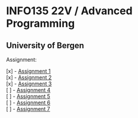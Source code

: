 # INFO135 22V / Advanced Programming
## University of Bergen

Assignment:  

[x] - [Assignment 1](https://github.com/EwyBoy/INFO135/blob/master/1/assignment_1.py)  
[x] - [Assignment 2](https://github.com/EwyBoy/INFO135/blob/master/2/assignment_2.py)  
[x] - [Assignment 3](https://github.com/EwyBoy/INFO135/blob/master/3/assignment_3.py)  
[ ] - [Assignment 4](https://github.com/EwyBoy/INFO135/blob/master/4/assignment_4.py)  
[ ] - [Assignment 5](https://github.com/EwyBoy/INFO135/blob/master/5/assignment_5.py)  
[ ] - [Assignment 6](https://github.com/EwyBoy/INFO135/blob/master/6/assignment_6.py)  
[ ] - [Assignment 7](https://github.com/EwyBoy/INFO135/blob/master/7/assignment_7.py)  
